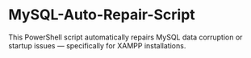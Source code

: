 # MySQL-Auto-Repair-Script
This PowerShell script automatically repairs MySQL data corruption or startup issues — specifically for XAMPP installations.
